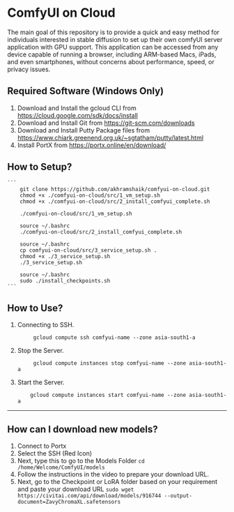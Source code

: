 # ComfyUI on Cloud

The main goal of this repository is to provide a quick and easy method for individuals interested in stable diffusion to set up their own comfyUI server application with GPU support. This application can be accessed from any device capable of running a browser, including ARM-based Macs, iPads, and even smartphones, without concerns about performance, speed, or privacy issues.


## Required Software (Windows Only)
1. Download and Install the gcloud CLI from https://cloud.google.com/sdk/docs/install
2. Download and Install Git from https://git-scm.com/downloads
3. Download and Install Putty Package files from https://www.chiark.greenend.org.uk/~sgtatham/putty/latest.html
4. Install PortX from https://portx.online/en/download/


## How to Setup?

    ```
        git clone https://github.com/akhramshaik/comfyui-on-cloud.git
        chmod +x ./comfyui-on-cloud/src/1_vm_setup.sh
        chmod +x ./comfyui-on-cloud/src/2_install_comfyui_complete.sh

        ./comfyui-on-cloud/src/1_vm_setup.sh

        source ~/.bashrc
        ./comfyui-on-cloud/src/2_install_comfyui_complete.sh
        
        source ~/.bashrc
        cp comfyui-on-cloud/src/3_service_setup.sh .
        chmod +x ./3_service_setup.sh
        ./3_service_setup.sh
        
        source ~/.bashrc
        sudo ./install_checkpoints.sh
    ```


## How to Use?

1. Connecting to SSH.

   ```
        gcloud compute ssh comfyui-name --zone asia-south1-a
    ```

2. Stop the Server.

   ```
        gcloud compute instances stop comfyui-name --zone asia-south1-a
    ```

3. Start the Server.

    ```
        gcloud compute instances start comfyui-name --zone asia-south1-a
    ```
---

##  How can I download new models?
1. Connect to Portx
2. Select the SSH (Red Icon)
3. Next, type this to go to the Models Folder
   ``` cd /home/Welcome/ComfyUI/models ```
4. Follow the instructions in the video to prepare your download URL.
5. Next, go to the Checkpoint or LoRA folder based on your requirement and paste your download URL
   ``` sudo wget https://civitai.com/api/download/models/916744 --output-document=ZavyChromaXL.safetensors ```

